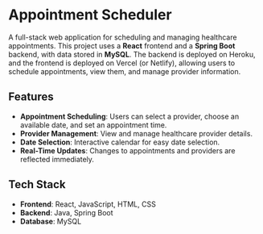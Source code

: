 # Appointment Scheduler

A full-stack web application for scheduling and managing healthcare appointments. This project uses a **React** frontend and a **Spring Boot** backend, with data stored in **MySQL**. The backend is deployed on Heroku, and the frontend is deployed on Vercel (or Netlify), allowing users to schedule appointments, view them, and manage provider information.

## Features

- **Appointment Scheduling**: Users can select a provider, choose an available date, and set an appointment time.
- **Provider Management**: View and manage healthcare provider details.
- **Date Selection**: Interactive calendar for easy date selection.
- **Real-Time Updates**: Changes to appointments and providers are reflected immediately.

## Tech Stack

- **Frontend**: React, JavaScript, HTML, CSS
- **Backend**: Java, Spring Boot
- **Database**: MySQL

